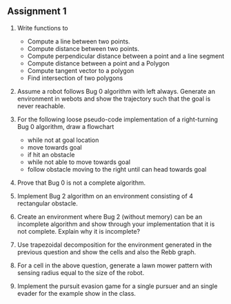 ## Assignment 1

1. Write functions to
	* Compute a line between two points.
	* Compute distance between two points.
	* Compute perpendicular distance between a point and a line segment
	* Compute distance between a point and a Polygon
	* Compute tangent vector to a polygon
	* Find intersection of two polygons

2. Assume a robot follows Bug 0 algorithm with left always. Generate an environment in webots and show
the trajectory such that the goal is never reachable.

3. For the following loose pseudo-code implementation of a right-turning Bug 0 algorithm, draw a flowchart
	* while not at goal location
	* move towards goal
	* if hit an obstacle
	* while not able to move towards goal
	* follow obstacle moving to the right until can head towards goal

4. Prove that Bug 0 is not a complete algorithm.

5. Implement Bug 2 algorithm on an environment consisting of 4 rectangular obstacle.

6. Create an environment where Bug 2 (without memory) can be an incomplete algorithm and show
through your implementation that it is not complete. Explain why it is incomplete?

7. Use trapezoidal decomposition for the environment generated in the previous question and show the
cells and also the Rebb graph.

8. For a cell in the above question, generate a lawn mower pattern with sensing radius equal to the size of
the robot.

9. Implement the pursuit evasion game for a single pursuer and an single evader for the example show in
the class.
